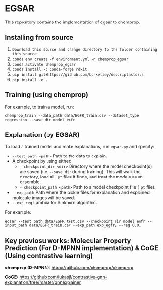 # EGSAR
This repository contains the implementation of egsar to chemprop.

## Installing from source

1. `Download this source and change directory to the folder containing this source`
2. `conda env create -f environment.yml -n chemprop_egsar`
3. `conda activate chemprop_egsar`
4. `conda install -c conda-forge rdkit`
5. `pip install git+https://github.com/bp-kelley/descriptastorus`
6. `pip install -e .`
 
## Training (using chemprop)

For example, to train a model, run:
```
chemprop_train --data_path data/EGFR_train.csv --dataset_type regression --save_dir model_egfr
```

## Explanation (by EGSAR)

To load a trained model and make explanations, run `egsar.py` and specify:
* `--test_path <path>` Path to the data to explain.
* A checkpoint by using either:
  * `--checkpoint_dir <dir>` Directory where the model checkpoint(s) are saved (i.e. `--save_dir` during training). This will walk the directory, load all `.pt` files it finds, and treat the models as an ensemble.
  * `--checkpoint_path <path>` Path to a model checkpoint file (`.pt` file).
* `--exp_path` Path where the pickle files for explanation and explained molecule images will be saved.
* `--exp_reg` Lambda for Sinkhorn algorithm.

For example:
```
egsar --test_path data/EGFR_test.csv --checkpoint_dir model_egfr --input_path data/EGFR_train.csv --exp_path exp_egfr/ --reg 0.01
```

## Key previosu works: Molecular Property Prediction (For D-MPNN implementation) & CoGE (Using contrastive learning)

**chemprop (D-MPNN):** https://github.com/chemprop/chemprop

**CoGE:** https://github.com/lukasjf/contrastive-gnn-explanation/tree/master/gnnexplainer
